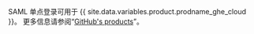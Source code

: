 SAML 单点登录可用于 {{ site.data.variables.product.prodname_ghe_cloud }}。 更多信息请参阅“[GitHub's products](/articles/githubs-products)”。
